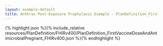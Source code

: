 ```yaml
---
layout: example-default
title: Anthrax Post-Exposure Prophylaxis Example - PlanDefinition_FirstVaccineDoseAndAntimicrobialPregnant_FHIRv400.
---
```


{% highlight json %}{% include_relative resources/PlanDefinition/FHIRv400/PlanDefinition_FirstVaccineDoseAndAntimicrobialPregnant_FHIRv400.json %}{% endhighlight %}

